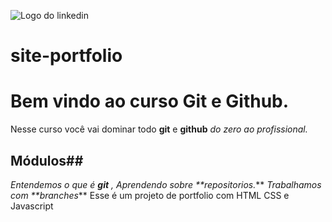 
![Logo do linkedin](https://github.com/professorjosedeassis/c/blob/master/homem%20letra.gif)



# site-portfolio
# Bem vindo ao curso Git e Github.
Nesse curso você vai  dominar todo **git** e **github** _do zero ao profissional._


## Módulos##
_Entendemos o que é **git** , Aprendendo sobre **repositorios._** _Trabalhamos com **branches_**
Esse é um projeto de portfolio com HTML CSS e Javascript
